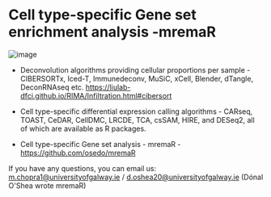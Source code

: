 # Cell type-specific Gene set enrichment analysis -mremaR

![image](https://github.com/user-attachments/assets/db0b0479-0a3e-466d-9c47-a29cfddd22cf)

- Deconvolution algorithms providing cellular proportions per sample - 
CIBERSORTx, Iced-T, Immunedeconv, MuSiC, xCell, Blender, dTangle, DeconRNAseq etc. 
https://liulab-dfci.github.io/RIMA/Infiltration.html#cibersort

- Cell type-specific differential expression calling algorithms - 
CARseq, TOAST, CeDAR, CellDMC, LRCDE, TCA, csSAM, HIRE, and DESeq2, all of which are available as R packages.

- Cell type-specific Gene set analysis - 
mremaR - https://github.com/osedo/mremaR


If you have any questions, you can email us:
m.chopra1@universityofgalway.ie / d.oshea20@universityofgalway.ie
(Dónal O'Shea wrote mremaR)


